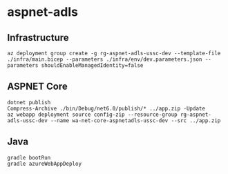 # aspnet-adls

## Infrastructure

```shell
az deployment group create -g rg-aspnet-adls-ussc-dev --template-file ./infra/main.bicep --parameters ./infra/env/dev.parameters.json --parameters shouldEnableManagedIdentity=false
```

## ASPNET Core

```shell
dotnet publish
Compress-Archive ./bin/Debug/net6.0/publish/* ../app.zip -Update
az webapp deployment source config-zip --resource-group rg-aspnet-adls-ussc-dev --name wa-net-core-aspnetadls-ussc-dev --src ../app.zip
```

## Java

```shell
gradle bootRun
gradle azureWebAppDeploy
```

